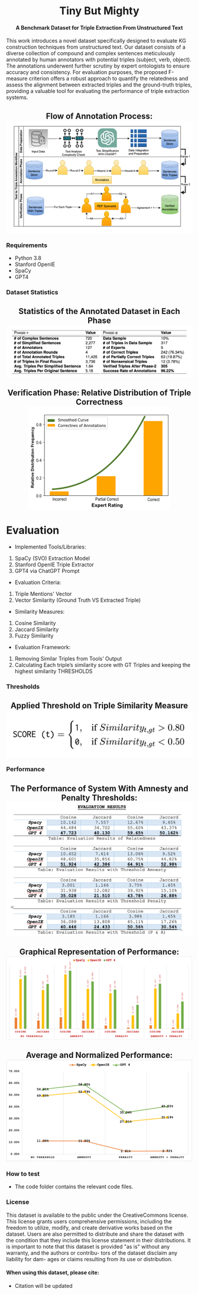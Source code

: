 <h1 align="center">
  Tiny But Mighty
</h1>
<h4 align="center">A Benchmark Dataset for Triple Extraction From Unstructured Text</h4>

This work introduces a novel dataset specifically designed to evaluate KG construction techniques from unstructured text. Our dataset consists of a diverse collection of compound and complex sentences meticulously annotated by human annotators with potential triples (subject, verb, object). The annotations underwent further scrutiny by expert ontologists to ensure accuracy and consistency. For evaluation purposes, the proposed F-measure criterion offers a robust approach to quantify the relatedness and assess the alignment between extracted triples and the ground-truth triples, providing a valuable tool for evaluating the performance of triple extraction systems.

<h2 align="center">
  Flow of Annotation Process:
  <img align="center"  src="https://github.com/CECC-ANU/Text2Triple/blob/main/img/flow.png" alt="...">
</h2>

### Requirements
* Python 3.8
* Stanford OpenIE
* SpaCy
* GPT4
  
### Dataset Statistics
<h2 align="center">
  Statistics of the Annotated Dataset in Each Phase
  <img align="center"  src="https://github.com/CECC-ANU/Text2Triple/blob/main/img/stats.png" alt="...">
</h2>

<h2 align="center">
  Verification Phase: Relative Distribution of Triple Correctness
  <img align="center"  src="https://github.com/CECC-ANU/Text2Triple/blob/main/img/distribution.png" alt="...">
</h2>

# Evaluation
-	Implemented Tools/Libraries:
  1.	SpaCy (SVO) Extraction Model
  2.	Stanford OpenIE Triple Extractor
  3.	GPT4 via ChatGPT Prompt


-	Evaluation Criteria:
  1.	Triple Mentions' Vector
  2.	Vector Similarity (Ground Truth VS Extracted Triple)

-	Similarity Measures:
  1.	Cosine Similarity
  2.	Jaccard Similarity
  3.	Fuzzy Similarity

-	Evaluation Framework:
  1.	Removing Similar Triples from Tools’ Output
  2.	Calculating Each triple’s similarity score with GT Triples and keeping the highest similarity
  THRESHOLDS

### Thresholds

<h2 align="center">
  Applied Threshold on Triple Similarity Measure
  <img align="center"  src="https://github.com/CECC-ANU/Text2Triple/blob/main/img/thresh.png" alt="...">
</h2>

### Performance
<h2 align="center">
  The Performance of System With Amnesty and Penalty Thresholds:
  <img align="center"  src="https://github.com/CECC-ANU/Text2Triple/blob/main/img/ER.png" alt="...">
</h2>

<h2 align="center">
  Graphical Representation of Performance:
  <img align="center"  src="https://github.com/CECC-ANU/Text2Triple/blob/main/img/performance.png" alt="...">
</h2>

<h2 align="center">
  Average and Normalized Performance:
  <img align="center"  src="https://github.com/CECC-ANU/Text2Triple/blob/main/img/AVG-Norm-Models.png" alt="...">
</h2>

### How to test
- The code folder contains the relevant code files.

### License
This dataset is available to the public under the CreativeCommons license. This license grants users comprehensive permissions, including the freedom to utilize, modify, and create derivative works based on the dataset. Users are also permitted to distribute and share the dataset with the condition that they include this license statement in their distributions. It is important to note that this dataset is provided "as is" without any warranty, and the authors or contribu- tors of the dataset disclaim any liability for dam- ages or claims resulting from its use or distribution.

#### When using this dataset, please cite:
- Citation will be updated
